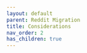 ```yaml
---
layout: default
parent: Reddit Migration
title: Considerations
nav_order: 2
has_children: true
---
```

